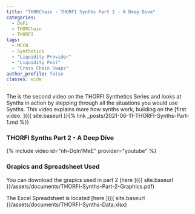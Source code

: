 ```yaml
---
title: "THORChain - THORFI Synths Part 2 - A Deep Dive"
categories:
  - DeFi
  - THORChain
  - THORFI
tags:
  - MCCN  
  - Synthetics
  - "Liquidity Provider"
  - "Liquidity Pool"
  - "Cross Chain Swaps"
author_profile: false
classes: wide
---
```


The is the second video on the THORFI Synthetics Series and looks at Synths in action by stepping through all the situations you would use Synths. 
This video explains more how synths work, building on the [first video. ]({{ site.baseurl }}{% link _posts/2021-06-11-THORFI-Synths-Part-1.md %}) 


### THORFI Synths Part 2 - A Deep Dive
{% include video id="nh-Dqln1MeE" provider="youtube" %}


### Grapics and Spreadsheet Used
You can download the grapics used in part 2 [here ]({{ site.baseurl }}/assets/documents/THORFI-Synths-Part-2-Graphics.pdf)

The Excel Spreadsheet is located [here ]({{ site.baseurl }}/assets/documents/THORFI-Synths-Data.xlsx) 